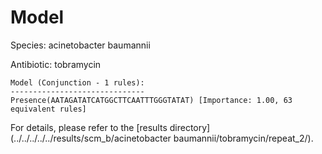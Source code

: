 
# Model

Species: acinetobacter baumannii

Antibiotic: tobramycin

```
Model (Conjunction - 1 rules):
------------------------------
Presence(AATAGATATCATGGCTTCAATTTGGGTATAT) [Importance: 1.00, 63 equivalent rules]

```

For details, please refer to the [results directory](../../../../../results/scm_b/acinetobacter baumannii/tobramycin/repeat_2/).

